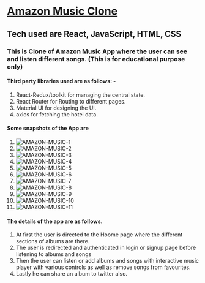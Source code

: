 # [Amazon Music Clone](https://amazon-music.netlify.app/)

## Tech used are React, JavaScript, HTML, CSS

### This is Clone of Amazon Music App where the user can see and listen different songs. (This is for educational purpose only)

#### Third party libraries used are as follows: -
1. React-Redux/toolkit for managing the central state.
2. React Router for Routing to different pages.
3. Material UI for designing the UI.
4. axios for fetching the hotel data.

#### Some snapshots of the App are
1. ![AMAZON-MUSIC-1](https://github.com/abdurrahman6489/Amazon-Music-Clone/assets/120268868/30d66880-4202-4b73-9093-f3f337e78563)
2. ![AMAZON-MUSIC-2](https://github.com/abdurrahman6489/Amazon-Music-Clone/assets/120268868/91a1c58f-2dd4-4614-bd5b-f59b41f8bee7)
3. ![AMAZON-MUSIC-3](https://github.com/abdurrahman6489/Amazon-Music-Clone/assets/120268868/374ea89c-5391-4691-adb5-ada9e3254dad)
4. ![AMAZON-MUSIC-4](https://github.com/abdurrahman6489/Amazon-Music-Clone/assets/120268868/9cc26fe2-bf0b-4bcd-a7b9-f3915fa781c0)
5. ![AMAZON-MUSIC-5](https://github.com/abdurrahman6489/Amazon-Music-Clone/assets/120268868/d3b85d9f-40c8-4908-a3ba-4a4ea20b3a27)
6. ![AMAZON-MUSIC-6](https://github.com/abdurrahman6489/Amazon-Music-Clone/assets/120268868/8e364557-4a80-46b3-80fd-116460505e05)
7. ![AMAZON-MUSIC-7](https://github.com/abdurrahman6489/Amazon-Music-Clone/assets/120268868/a7955179-690d-42f8-93d7-c5c827fddcc4)
8. ![AMAZON-MUSIC-8](https://github.com/abdurrahman6489/Amazon-Music-Clone/assets/120268868/a1f71f25-42ea-40f6-afff-82ad2e3a8266)
9. ![AMAZON-MUSIC-9](https://github.com/abdurrahman6489/Amazon-Music-Clone/assets/120268868/766548d9-0aa8-4446-947e-dac27fcfcdce)
10. ![AMAZON-MUSIC-10](https://github.com/abdurrahman6489/Amazon-Music-Clone/assets/120268868/5eb91711-7db2-4877-98e0-b46ee1b14cdb)
11. ![AMAZON-MUSIC-11](https://github.com/abdurrahman6489/Amazon-Music-Clone/assets/120268868/b5e931c5-aa83-4ad6-909e-74df81964f35)

#### The details of the app are as follows.
1. At first the user is directed to the Hoome page where the different sections of albums are there.
2. The user is redirected and authenticated in login or signup page before listening to albums and songs
3. Then the user can listen or add albums and songs with interactive music player with various controls as well as remove songs from favourites.
4. Lastly he can share an album to twitter also.












